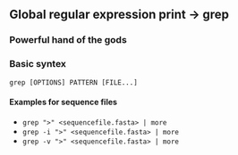 ## Global regular expression print -> grep
### Powerful hand of the gods

### Basic syntex 
```grep [OPTIONS] PATTERN [FILE...]```

#### Examples for sequence files 
- ```grep ">" <sequencefile.fasta> | more```
- ```grep -i ">" <sequencefile.fasta> | more```
- ```grep -v ">" <sequencefile.fasta> | more```
